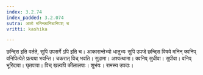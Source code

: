 ```yaml
---
index: 3.2.74
index_padded: 3.2.074
sutra: आतो मनिन्क्वनिब्वनिपश् च
vritti: kashika

---
```

छन्द्सि इति वर्तते, सुपि उपसर्गे ऽपि इति च। आकारान्तेभ्यो धातुभ्यः सुपि उपप्दे छन्द्सि विषये मनिन् क्वनिप् वनिपित्येते प्रत्यया भवन्ति। चकरात् विच् भवति। सुदामा। अश्वत्थामा। क्वनिप् सुधीवा। सुपीवा। वनिप् भूरिदावा। घृतपावा। विच् खल्वपि कीलालपाः। शुभंयः। रामस्य उपदाः।
